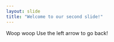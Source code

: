 ```yaml
---
layout: slide
title: "Welcome to our second slide!"
---
```

Woop woop
Use the left arrow to go back!
